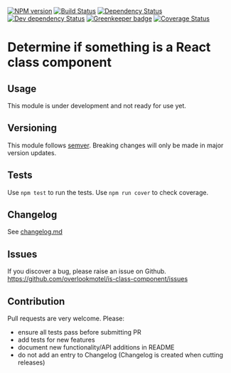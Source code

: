 [![NPM version](https://img.shields.io/npm/v/is-class-component.svg)](https://www.npmjs.com/package/is-class-component)
[![Build Status](https://img.shields.io/travis/overlookmotel/is-class-component/master.svg)](http://travis-ci.org/overlookmotel/is-class-component)
[![Dependency Status](https://img.shields.io/david/overlookmotel/is-class-component.svg)](https://david-dm.org/overlookmotel/is-class-component)
[![Dev dependency Status](https://img.shields.io/david/dev/overlookmotel/is-class-component.svg)](https://david-dm.org/overlookmotel/is-class-component)
[![Greenkeeper badge](https://badges.greenkeeper.io/overlookmotel/is-class-component.svg)](https://greenkeeper.io/)
[![Coverage Status](https://img.shields.io/coveralls/overlookmotel/is-class-component/master.svg)](https://coveralls.io/r/overlookmotel/is-class-component)

# Determine if something is a React class component

## Usage

This module is under development and not ready for use yet.

## Versioning

This module follows [semver](https://semver.org/). Breaking changes will only be made in major version updates.

## Tests

Use `npm test` to run the tests. Use `npm run cover` to check coverage.

## Changelog

See [changelog.md](https://github.com/overlookmotel/is-class-component/blob/master/changelog.md)

## Issues

If you discover a bug, please raise an issue on Github. https://github.com/overlookmotel/is-class-component/issues

## Contribution

Pull requests are very welcome. Please:

* ensure all tests pass before submitting PR
* add tests for new features
* document new functionality/API additions in README
* do not add an entry to Changelog (Changelog is created when cutting releases)
